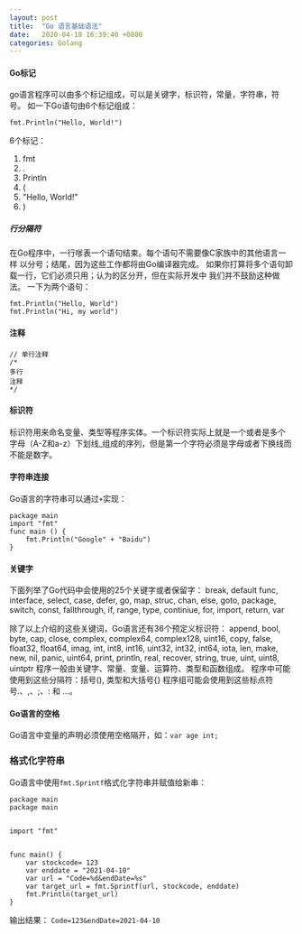 ```yaml
---
layout: post
title:  "Go 语言基础语法"
date:   2020-04-10 16:39:40 +0800
categories: Golang
---
```


#### Go标记
go语言程序可以由多个标记组成，可以是关键字，标识符，常量，字符串，符号。
如一下Go语句由6个标记组成：
```golang
fmt.Println("Hello, World!")
```
6个标记：
1. fmt
2. .
3. Println
4. (
5. "Hello, World!"
6. )

##### 行分隔符
在Go程序中，一行嗲表一个语句结束。每个语句不需要像C家族中的其他语言一样
以分号；结尾，因为这些工作都将由Go编译器完成。
如果你打算将多个语句卸载一行，它们必须只用；认为的区分开，但在实际开发中
我们并不鼓励这种做法。
一下为两个语句：
```golang
fmt.Println("Hello, World")
fmt.Println("Hi, my world")
```
#### 注释
```golang
// 单行注释
/*
多行
注释
*/
```
#### 标识符
标识符用来命名变量、类型等程序实体。一个标识符实际上就是一个或者是多个
字母（A-Z和a-z）下划线_组成的序列，但是第一个字符必须是字母或者下换线而不能是数字。

#### 字符串连接
Go语言的字符串可以通过`+`实现：
```golang
package main
import "fmt"
func main () {
    fmt.Println("Google" + "Baidu")
}
```

#### 关键字

下面列举了Go代码中会使用的25个关键字或者保留字：
break, default func, interface, select, 
case, defer, go, map, struc,
chan, else, goto, package, switch,
const, fallthrough, if, range, type,
continiue, for, import, return, var

除了以上介绍的这些关键词，Go语言还有36个预定义标识符：
append, bool, byte, cap, close, complex, complex64, complex128, uint16,
copy, false, float32, float64, imag, int, int8, int16, uint32,
int32, int64, iota, len, make, new, nil, panic, uint64, 
print, println, real, recover, string, true, uint, uint8, uintptr
程序一般由关键字、常量、变量、运算符、类型和函数组成。
程序中可能使用到这些分隔符：括号(), 类型和大括号{}
程序组可能会使用到这些标点符号.、,、;、: 和 …。

#### Go语言的空格
Go语言中变量的声明必须使用空格隔开，如：`var age int;`

### 格式化字符串
Go语言中使用`fmt.Sprintf`格式化字符串并赋值给新串：
````golang
package main
package main


import "fmt"


func main() {
    var stockcode= 123
    var enddate = "2021-04-10"
    var url = "Code=%d&endDate=%s"
    var target_url = fmt.Sprintf(url, stockcode, enddate)
    fmt.Println(target_url)
}
````
输出结果：
`Code=123&endDate=2021-04-10`
